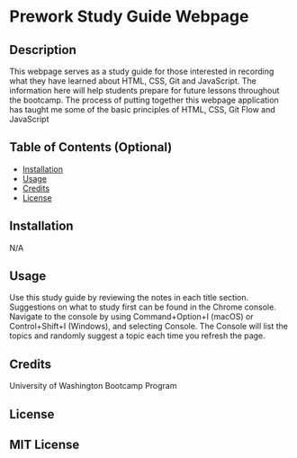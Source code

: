 # Prework Study Guide Webpage
 
## Description
 
This webpage serves as a study guide for those interested in recording what they have learned about HTML, CSS, Git and JavaScript. The information here will help students prepare for future lessons throughout the bootcamp. The process of putting together this webpage application has taught me some of the basic principles of HTML, CSS, Git Flow and JavaScript
 
 
## Table of Contents (Optional)
 
- [Installation](#installation)
- [Usage](#usage)
- [Credits](#credits)
- [License](#license)
 
## Installation
 
N/A
 
## Usage
 
Use this study guide by reviewing the notes in each title section. Suggestions on what to study first can be found in the Chrome console. Navigate to the console by using Command+Option+I (macOS) or Control+Shift+I (Windows), and selecting Console. The Console will list the topics and randomly suggest a topic each time you refresh the page. 
 

 
## Credits
 
University of Washington Bootcamp Program

 
## License
 
MIT License
---
 
